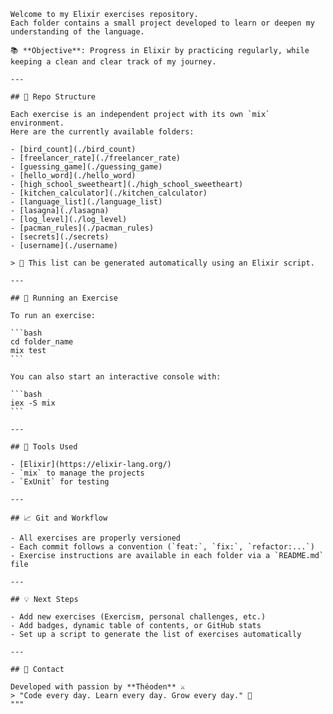    Welcome to my Elixir exercises repository.  
    Each folder contains a small project developed to learn or deepen my understanding of the language.

    📚 **Objective**: Progress in Elixir by practicing regularly, while keeping a clean and clear track of my journey.

    ---

    ## 🚀 Repo Structure

    Each exercise is an independent project with its own `mix` environment.  
    Here are the currently available folders:

    - [bird_count](./bird_count)
    - [freelancer_rate](./freelancer_rate)
    - [guessing_game](./guessing_game)
    - [hello_word](./hello_word)
    - [high_school_sweetheart](./high_school_sweetheart)
    - [kitchen_calculator](./kitchen_calculator)
    - [language_list](./language_list)
    - [lasagna](./lasagna)
    - [log_level](./log_level)
    - [pacman_rules](./pacman_rules)
    - [secrets](./secrets)
    - [username](./username)

    > 🔄 This list can be generated automatically using an Elixir script.

    ---

    ## 🧪 Running an Exercise

    To run an exercise:

    ```bash
    cd folder_name
    mix test
    ```

    You can also start an interactive console with:

    ```bash
    iex -S mix
    ```

    ---

    ## 🧰 Tools Used

    - [Elixir](https://elixir-lang.org/)
    - `mix` to manage the projects
    - `ExUnit` for testing

    ---

    ## 📈 Git and Workflow

    - All exercises are properly versioned
    - Each commit follows a convention (`feat:`, `fix:`, `refactor:...`)
    - Exercise instructions are available in each folder via a `README.md` file

    ---

    ## 💡 Next Steps

    - Add new exercises (Exercism, personal challenges, etc.)
    - Add badges, dynamic table of contents, or GitHub stats
    - Set up a script to generate the list of exercises automatically

    ---

    ## 📣 Contact

    Developed with passion by **Théoden** ⚔️  
    > "Code every day. Learn every day. Grow every day." 💪
    """
